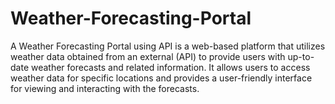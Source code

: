 # Weather-Forecasting-Portal
A Weather Forecasting Portal using API is a web-based platform that utilizes weather data obtained from an external (API) to provide users with up-to-date weather forecasts and related information. It allows users to access weather data for specific locations and provides a user-friendly interface for viewing and interacting with the forecasts.
